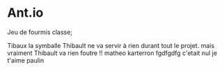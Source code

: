 # Ant.io
Jeu de fourmis
classe;

Tibaux la symballe
Thibault ne va servir à rien durant tout le projet.
mais vraiment Thibault va rien foutre !!
matheo karterron
fgdfgdfg
c'etait nul
je t'aime paulin
